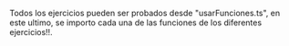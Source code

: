 Todos los ejercicios pueden ser probados desde "usarFunciones.ts", en este ultimo, se importo
cada una de las funciones de los diferentes ejercicios!!. 
